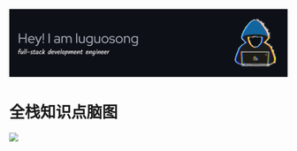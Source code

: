 <img src="image/github-header-image.png">

# 全栈知识点脑图

![](https://edrawcloudpubliccn.oss-cn-shenzhen.aliyuncs.com/viewer/self/1059758/share/2023-10-9/1696844878/main.svg)
